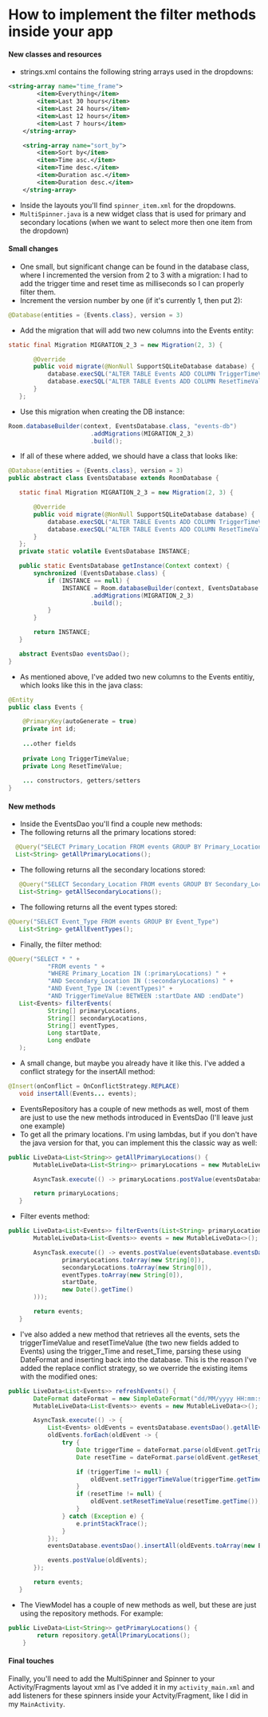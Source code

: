 # How to implement the filter methods inside your app

#### New classes and resources
- strings.xml contains the following string arrays used in the dropdowns:
```xml
<string-array name="time_frame">
        <item>Everything</item>
        <item>Last 30 hours</item>
        <item>Last 24 hours</item>
        <item>Last 12 hours</item>
        <item>Last 7 hours</item>
    </string-array>

    <string-array name="sort_by">
        <item>Sort by</item>
        <item>Time asc.</item>
        <item>Time desc.</item>
        <item>Duration asc.</item>
        <item>Duration desc.</item>
    </string-array>
```
- Inside the layouts you'll find `spinner_item.xml` for the dropdowns.
- `MultiSpinner.java` is a new widget class that is used for primary and secondary locations (when we want to select more then one item from the dropdown)

#### Small changes
- One small, but significant change can be found in the database class, where I incremented the version from 2 to 3 with a migration: I had to add the trigger time and reset time as milliseconds so I can properly filter them.
 - Increment the version number by one (if it's currently 1, then put 2):
```java
@Database(entities = {Events.class}, version = 3)
```
 - Add the migration that will add two new columns into the Events entity: 
 ```java
static final Migration MIGRATION_2_3 = new Migration(2, 3) {

        @Override
        public void migrate(@NonNull SupportSQLiteDatabase database) {
            database.execSQL("ALTER TABLE Events ADD COLUMN TriggerTimeValue INTEGER");
            database.execSQL("ALTER TABLE Events ADD COLUMN ResetTimeValue INTEGER");
        }
    };
```
 - Use this migration when creating the DB instance: 
 ```java
Room.databaseBuilder(context, EventsDatabase.class, "events-db")
                        .addMigrations(MIGRATION_2_3)
                        .build();
```
 - If all of these where added, we should have a class that looks like:
 ```java
@Database(entities = {Events.class}, version = 3)
public abstract class EventsDatabase extends RoomDatabase {

    static final Migration MIGRATION_2_3 = new Migration(2, 3) {

        @Override
        public void migrate(@NonNull SupportSQLiteDatabase database) {
            database.execSQL("ALTER TABLE Events ADD COLUMN TriggerTimeValue INTEGER");
            database.execSQL("ALTER TABLE Events ADD COLUMN ResetTimeValue INTEGER");
        }
    };
    private static volatile EventsDatabase INSTANCE;

    public static EventsDatabase getInstance(Context context) {
        synchronized (EventsDatabase.class) {
            if (INSTANCE == null) {
                INSTANCE = Room.databaseBuilder(context, EventsDatabase.class, "events-db")
                        .addMigrations(MIGRATION_2_3)
                        .build();
            }
        }

        return INSTANCE;
    }

    abstract EventsDao eventsDao();
}
```
- As mentioned above, I've added two new columns to the Events entitiy, which looks like this in the java class:
```java
@Entity
public class Events {

    @PrimaryKey(autoGenerate = true)
    private int id;
 
	...other fields
    
    private Long TriggerTimeValue;
    private Long ResetTimeValue;
	
	... constructors, getters/setters
}
```

#### New methods

- Inside the EventsDao you'll find a couple new methods:
 - The following returns all the primary locations stored:
  ```java
    @Query("SELECT Primary_Location FROM events GROUP BY Primary_Location")
    List<String> getAllPrimaryLocations();
```
 - The following returns all the secondary locations stored: 
 ```java
    @Query("SELECT Secondary_Location FROM events GROUP BY Secondary_Location")
    List<String> getAllSecondaryLocations();
```
 - The following returns all the event types stored:
 ```java
@Query("SELECT Event_Type FROM events GROUP BY Event_Type")
    List<String> getAllEventTypes();
```
 - Finally, the filter method: 
 ```java
 @Query("SELECT * " +
            "FROM events " +
            "WHERE Primary_Location IN (:primaryLocations) " +
            "AND Secondary_Location IN (:secondaryLocations) " +
            "AND Event_Type IN (:eventTypes)" +
            "AND TriggerTimeValue BETWEEN :startDate AND :endDate")
    List<Events> filterEvents(
            String[] primaryLocations,
            String[] secondaryLocations,
            String[] eventTypes,
            Long startDate,
            Long endDate
    );
```
 - A small change, but maybe you already have it like this. I've added a conflict strategy for the insertAll method:
 ```java
@Insert(onConflict = OnConflictStrategy.REPLACE)
    void insertAll(Events... events);
```
- EventsRepository has a couple of new methods as well, most of them are just to use the new methods introduced in EventsDao (I'll leave just one example)
 - To get all the primary locations. I'm using lambdas, but if you don't have the java version for that, you can implement this the classic way as well:
 ```java
public LiveData<List<String>> getAllPrimaryLocations() {
        MutableLiveData<List<String>> primaryLocations = new MutableLiveData<>();

        AsyncTask.execute(() -> primaryLocations.postValue(eventsDatabase.eventsDao().getAllPrimaryLocations()));

        return primaryLocations;
    }
```
 - Filter events method:
 ```java
public LiveData<List<Events>> filterEvents(List<String> primaryLocations, List<String> secondaryLocations, List<String> eventTypes, Long startDate) {
        MutableLiveData<List<Events>> events = new MutableLiveData<>();

        AsyncTask.execute(() -> events.postValue(eventsDatabase.eventsDao().filterEvents(
                primaryLocations.toArray(new String[0]),
                secondaryLocations.toArray(new String[0]),
                eventTypes.toArray(new String[0]),
                startDate,
                new Date().getTime()
        )));

        return events;
    }
```
 - I've also added a new method that retrieves all the events, sets the triggerTimeValue and resetTimeValue (the two new fields added to Events) using the trigger_Time and reset_Time, parsing these using DateFormat and inserting back into the database. This is the reason I've added the replace conflict strategy, so we override the existing items with the modified ones:
 ```java
public LiveData<List<Events>> refreshEvents() {
        DateFormat dateFormat = new SimpleDateFormat("dd/MM/yyyy HH:mm:ss", Locale.getDefault());
        MutableLiveData<List<Events>> events = new MutableLiveData<>();

        AsyncTask.execute(() -> {
            List<Events> oldEvents = eventsDatabase.eventsDao().getAllEvents();
            oldEvents.forEach(oldEvent -> {
                try {
                    Date triggerTime = dateFormat.parse(oldEvent.getTrigger_Time());
                    Date resetTime = dateFormat.parse(oldEvent.getReset_Time());

                    if (triggerTime != null) {
                        oldEvent.setTriggerTimeValue(triggerTime.getTime());
                    }
                    if (resetTime != null) {
                        oldEvent.setResetTimeValue(resetTime.getTime());
                    }
                } catch (Exception e) {
                    e.printStackTrace();
                }
            });
            eventsDatabase.eventsDao().insertAll(oldEvents.toArray(new Events[0]));

            events.postValue(oldEvents);
        });

        return events;
    }
```
- The ViewModel has a couple of new methods as well, but these are just using the repository methods. For example:
```java
public LiveData<List<String>> getPrimaryLocations() {
        return repository.getAllPrimaryLocations();
    }
```

#### Final touches
Finally, you'll need to add the MultiSpinner and Spinner to your Activity/Fragments layout xml as I've added it in my `activity_main.xml` and add listeners for these spinners inside your Actvity/Fragment, like I did in my `MainActivity`.
